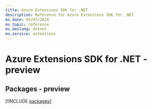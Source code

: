 ```yaml
---
title: Azure Extensions SDK for .NET
description: Reference for Azure Extensions SDK for .NET
ms.date: 03/07/2024
ms.topic: reference
ms.devlang: dotnet
ms.service: extensions
---
```

# Azure Extensions SDK for .NET - preview
## Packages - preview
[!INCLUDE [packages](extensions-index.md)]